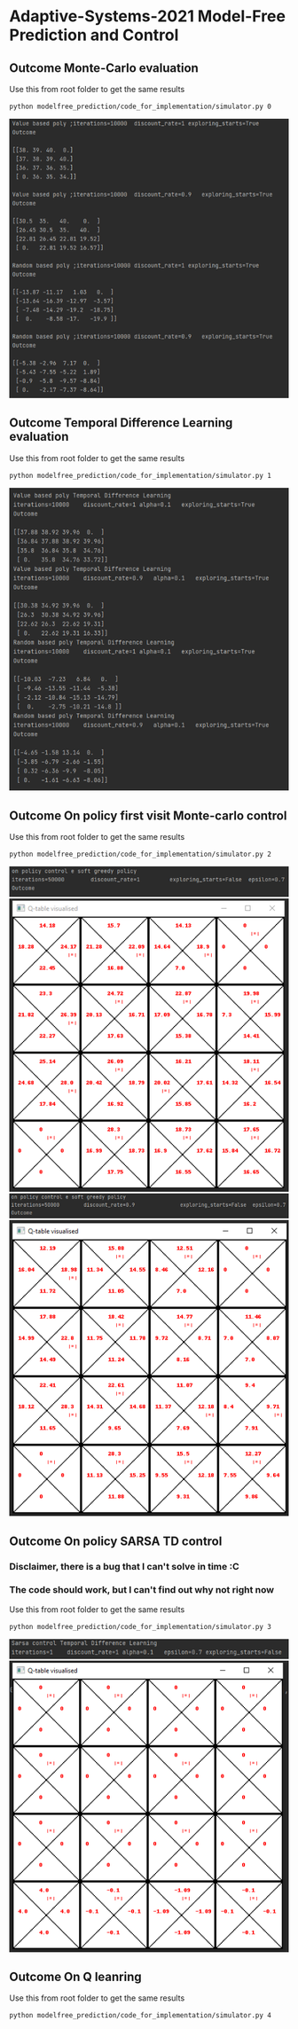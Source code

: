 # Adaptive-Systems-2021 Model-Free Prediction and Control

## Outcome Monte-Carlo evaluation
Use this from root folder to get the same results
```bash
python modelfree_prediction/code_for_implementation/simulator.py 0
```

![Alt Text](https://github.com/RichardDev01/Adaptive-Systems-2021/blob/main/assets/outcome_mc_eva.PNG?raw=true)

## Outcome Temporal Difference Learning evaluation
Use this from root folder to get the same results
```bash
python modelfree_prediction/code_for_implementation/simulator.py 1
```
![Alt Text](https://github.com/RichardDev01/Adaptive-Systems-2021/blob/main/assets/outcome_tmp_dif_ler.PNG?raw=true)

## Outcome On policy first visit Monte-carlo control
Use this from root folder to get the same results
```bash
python modelfree_prediction/code_for_implementation/simulator.py 2
```

![Alt Text](https://github.com/RichardDev01/Adaptive-Systems-2021/blob/main/assets/outcome_qtable_opfvmc_discount_1_text.PNG?raw=true)
![Alt Text](https://github.com/RichardDev01/Adaptive-Systems-2021/blob/main/assets/outcome_qtable_opfvmc_discount_1.PNG?raw=true)
![Alt Text](https://github.com/RichardDev01/Adaptive-Systems-2021/blob/main/assets/outcome_qtable_opfvmc_discount_09_text.PNG?raw=true)
![Alt Text](https://github.com/RichardDev01/Adaptive-Systems-2021/blob/main/assets/outcome_qtable_opfvmc_discount_09.PNG?raw=true)

## Outcome On policy SARSA TD control

### Disclaimer, there is a bug that I can't solve in time :C
### The code should work, but I can't find out why not right now

Use this from root folder to get the same results
```bash
python modelfree_prediction/code_for_implementation/simulator.py 3
```

![Alt Text](https://github.com/RichardDev01/Adaptive-Systems-2021/blob/main/assets/outcome_qtable_sarsa_discount_1_text.PNG?raw=true)
![Alt Text](https://github.com/RichardDev01/Adaptive-Systems-2021/blob/main/assets/outcome_qtable_sarsa_discount_1.PNG?raw=true)

## Outcome On Q leanring
Use this from root folder to get the same results
```bash
python modelfree_prediction/code_for_implementation/simulator.py 4
```

